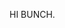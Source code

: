 HI BUNCH.
<!--**f3l1p3R** is a ✨ _special_ ✨ repository because its `README.md` (this file) appears on your GitHub profile.
<title>if i write 2 title, why need i write more 1?</title>
Here are some ideas to get you started:
I KEEP THE QUESTIONS, BCAUSE I'DONT KNOW WHERE START.!!!
- 🔭 I’m currently working on ... sk8,family,tattoo,VISA, a lot of thing's.
- 🌱 I’m currently learning ... search a job, can u help me?
- 👯 I’m looking to collaborate on ... what u need ? can u show ur idea.
- 🤔 i'm very interested at english VISUALSTUDIO. but is hard, i need to practice, can u help-me?
- 💬 Ask me about anything. Probaly i'll make a joke, turnoff device, and cry on fetal position.
- 📫 How to reach me, try call-me. 
- 😄 Pronouns: ... HE, HIM. 
- ⚡ Fun fact: ... Maybe, my english is similar a child language, in portuguese i can conjugate verbs, with facility!.
-->
